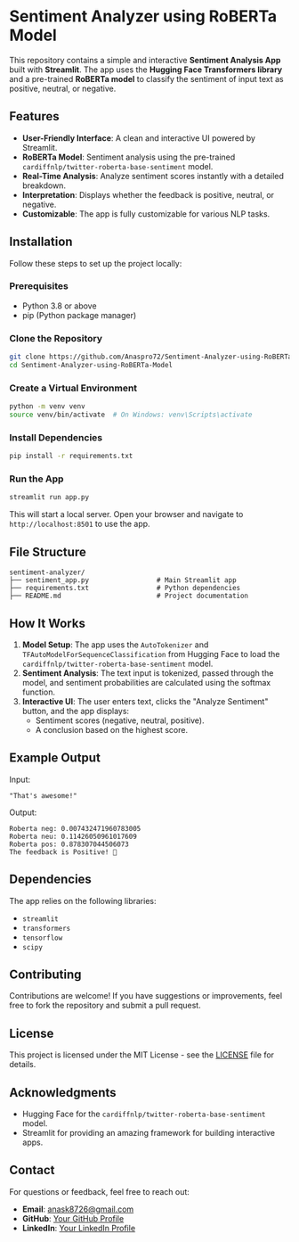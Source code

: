 # Sentiment Analyzer using RoBERTa Model

This repository contains a simple and interactive **Sentiment Analysis App** built with **Streamlit**. The app uses the **Hugging Face Transformers library** and a pre-trained **RoBERTa model** to classify the sentiment of input text as positive, neutral, or negative.

## Features

- **User-Friendly Interface**: A clean and interactive UI powered by Streamlit.
- **RoBERTa Model**: Sentiment analysis using the pre-trained `cardiffnlp/twitter-roberta-base-sentiment` model.
- **Real-Time Analysis**: Analyze sentiment scores instantly with a detailed breakdown.
- **Interpretation**: Displays whether the feedback is positive, neutral, or negative.
- **Customizable**: The app is fully customizable for various NLP tasks.

## Installation

Follow these steps to set up the project locally:

### Prerequisites

- Python 3.8 or above
- pip (Python package manager)

### Clone the Repository

```bash
git clone https://github.com/Anaspro72/Sentiment-Analyzer-using-RoBERTa-Model.git
cd Sentiment-Analyzer-using-RoBERTa-Model
```

### Create a Virtual Environment

```bash
python -m venv venv
source venv/bin/activate  # On Windows: venv\Scripts\activate
```

### Install Dependencies

```bash
pip install -r requirements.txt
```

### Run the App

```bash
streamlit run app.py
```

This will start a local server. Open your browser and navigate to `http://localhost:8501` to use the app.

## File Structure

```plaintext
sentiment-analyzer/
├── sentiment_app.py                 # Main Streamlit app
├── requirements.txt                 # Python dependencies
├── README.md                        # Project documentation
```

## How It Works

1. **Model Setup**: The app uses the `AutoTokenizer` and `TFAutoModelForSequenceClassification` from Hugging Face to load the `cardiffnlp/twitter-roberta-base-sentiment` model.
2. **Sentiment Analysis**: The text input is tokenized, passed through the model, and sentiment probabilities are calculated using the softmax function.
3. **Interactive UI**: The user enters text, clicks the "Analyze Sentiment" button, and the app displays:
   - Sentiment scores (negative, neutral, positive).
   - A conclusion based on the highest score.

## Example Output

Input:

```plaintext
"That's awesome!"
```

Output:

```plaintext
Roberta neg: 0.007432471960783005
Roberta neu: 0.11426050961017609
Roberta pos: 0.878307044506073
The feedback is Positive! 🎉
```

## Dependencies

The app relies on the following libraries:

- `streamlit`
- `transformers`
- `tensorflow`
- `scipy`

## Contributing

Contributions are welcome! If you have suggestions or improvements, feel free to fork the repository and submit a pull request.

## License

This project is licensed under the MIT License - see the [LICENSE](LICENSE) file for details.

## Acknowledgments

- Hugging Face for the `cardiffnlp/twitter-roberta-base-sentiment` model.
- Streamlit for providing an amazing framework for building interactive apps.

## Contact

For questions or feedback, feel free to reach out:

- **Email**: [anask8726@gmail.com](mailto:anask8726@gmail.com)
- **GitHub**: [Your GitHub Profile](https://github.com/Anaspro72)
- **LinkedIn**: [Your LinkedIn Profile](https://www.linkedin.com/in/anas-khan-a05730148/)
